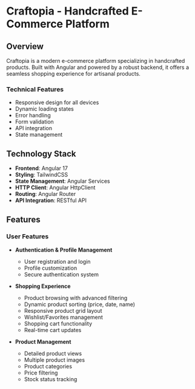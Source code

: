 # Craftopia - Handcrafted E-Commerce Platform

## Overview

Craftopia is a modern e-commerce platform specializing in handcrafted products. Built with Angular and powered by a robust backend, it offers a seamless shopping experience for artisanal products.

### Technical Features

- Responsive design for all devices
- Dynamic loading states
- Error handling
- Form validation
- API integration
- State management

## Technology Stack

- **Frontend**: Angular 17
- **Styling**: TailwindCSS
- **State Management**: Angular Services
- **HTTP Client**: Angular HttpClient
- **Routing**: Angular Router
- **API Integration**: RESTful API

## Features

### User Features

- **Authentication & Profile Management**
    - User registration and login
    - Profile customization
    - Secure authentication system
- **Shopping Experience**

    - Product browsing with advanced filtering
    - Dynamic product sorting (price, date, name)
    - Responsive product grid layout
    - Wishlist/Favorites management
    - Shopping cart functionality
    - Real-time cart updates

- **Product Management**
    - Detailed product views
    - Multiple product images
    - Product categories
    - Price filtering
    - Stock status tracking
